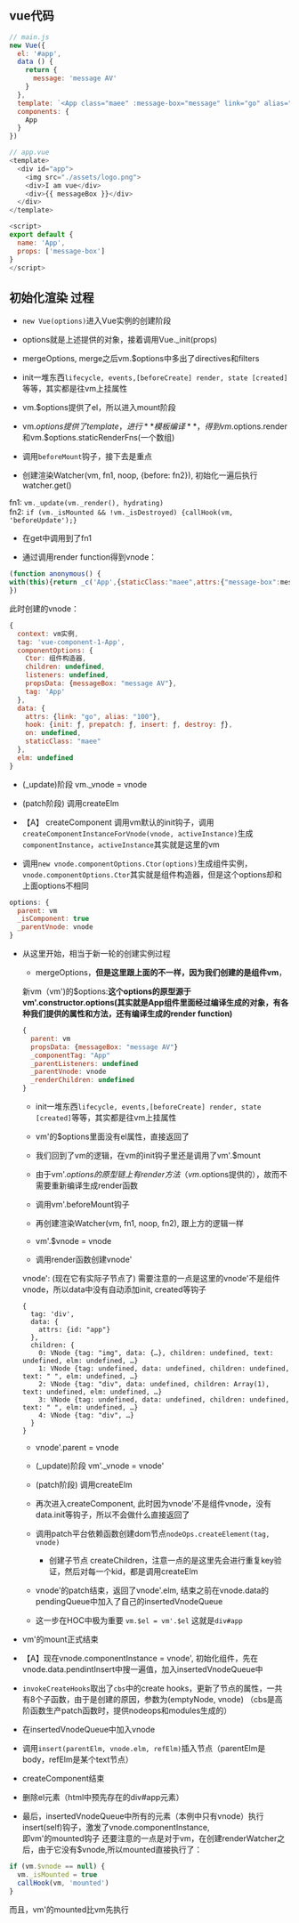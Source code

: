 ## vue代码

```javascript
// main.js
new Vue({
  el: '#app',
  data () {
    return {
      message: 'message AV'
    }
  },
  template: `<App class="maee" :message-box="message" link="go" alias="100" />`,
  components: {
    App
  }
})

// app.vue
<template>
  <div id="app">
    <img src="./assets/logo.png">
    <div>I am vue</div>
    <div>{{ messageBox }}</div>
  </div>
</template>

<script>
export default {
  name: 'App',
  props: ['message-box']
}
</script>
```

## 初始化渲染 过程

* `new Vue(options)`进入Vue实例的创建阶段

* options就是上述提供的对象，接着调用Vue._init(props)

* mergeOptions, merge之后vm.$options中多出了directives和filters

* init一堆东西`lifecycle, events,[beforeCreate] render, state [created]`等等，其实都是往vm上挂属性

* vm.$options提供了el，所以进入mount阶段

* vm.$options提供了template，进行**模板编译**，得到vm.$options.render和vm.$options.staticRenderFns(一个数组)

* 调用`beforeMount`钩子，接下去是重点 

* 创建渲染Watcher(vm, fn1, noop, {before: fn2}), 初始化一遍后执行watcher.get()

fn1: `vm._update(vm._render(), hydrating)`  
fn2: `if (vm._isMounted && !vm._isDestroyed) {callHook(vm, 'beforeUpdate');}`

* 在get中调用到了fn1

* 通过调用render function得到vnode：

```javascript
(function anonymous() {
with(this){return _c('App',{staticClass:"maee",attrs:{"message-box":message,"link":"go","alias":"100"}})}
})
```

此时创建的vnode：

```javascript
{
  context: vm实例,
  tag: 'vue-component-1-App',
  componentOptions: {
    Ctor: 组件构造器,
    children: undefined,
    listeners: undefined,
    propsData: {messageBox: "message AV"},
    tag: 'App'
  },
  data: {
    attrs: {link: "go", alias: "100"},
    hook: {init: ƒ, prepatch: ƒ, insert: ƒ, destroy: ƒ},
    on: undefined,
    staticClass: "maee"
  },
  elm: undefined
}
```

* (_update)阶段 vm._vnode = vnode

* (patch阶段) 调用createElm

* 【A】 createComponent 调用vm默认的init钩子，调用`createComponentInstanceForVnode(vnode, activeInstance)`生成`componentInstance`，`activeInstance`其实就是这里的vm

* 调用`new vnode.componentOptions.Ctor(options)`生成组件实例，`vnode.componentOptions.Ctor`其实就是组件构造器，但是这个options却和上面options不相同

```javascript
options: {
  parent: vm
  _isComponent: true
  _parentVnode: vnode
}
```

* 从这里开始，相当于新一轮的创建实例过程

  * mergeOptions，**但是这里跟上面的不一样，因为我们创建的是组件vm**，

  新vm（vm')的$options:**这个options的原型源于vm'.constructor.options(其实就是App组件里面经过编译生成的对象，有各种我们提供的属性和方法，还有编译生成的render function)**

  ```javascript
  {
    parent: vm
    propsData: {messageBox: "message AV"}
    _componentTag: "App"
    _parentListeners: undefined
    _parentVnode: vnode
    _renderChildren: undefined
  }
  ```

  * init一堆东西`lifecycle, events,[beforeCreate] render, state [created]`等等，其实都是往vm上挂属性

  * vm'的$options里面没有el属性，直接返回了

  * 我们回到了vm的逻辑，在vm的init钩子里还是调用了vm'.$mount

  * 由于vm'.$options的原型链上有render方法（vm.$options提供的），故而不需要重新编译生成render函数

  * 调用vm'.beforeMount钩子

  * 再创建渲染Watcher(vm, fn1, noop, fn2), 跟上方的逻辑一样

  * vm'.$vnode = vnode

  * 调用render函数创建vnode'

  vnode': (现在它有实际子节点了)
  需要注意的一点是这里的vnode'不是组件vnode，所以data中没有自动添加init, created等钩子

  ```
  {
    tag: 'div',
    data: {
      attrs: {id: "app"}
    },
    children: {
      0: VNode {tag: "img", data: {…}, children: undefined, text: undefined, elm: undefined, …}
      1: VNode {tag: undefined, data: undefined, children: undefined, text: " ", elm: undefined, …}
      2: VNode {tag: "div", data: undefined, children: Array(1), text: undefined, elm: undefined, …}
      3: VNode {tag: undefined, data: undefined, children: undefined, text: " ", elm: undefined, …}
      4: VNode {tag: "div", …}
    }
  }
  ```
  * vnode'.parent = vnode

  * (_update)阶段 vm'._vnode = vnode'

  * (patch阶段) 调用createElm

  * 再次进入createComponent, 此时因为vnode'不是组件vnode，没有data.init等钩子，所以不会做什么直接返回了

  * 调用patch平台依赖函数创建dom节点`nodeOps.createElement(tag, vnode)`

    * 创建子节点 createChildren，注意一点的是这里先会进行重复key验证，然后对每一个kid，都是调用createElm

  * vnode'的patch结束，返回了vnode'.elm, 结束之前在vnode.data的pendingQueue中加入了自己的insertedVnodeQueue

  * 这一步在HOC中极为重要 `vm.$el = vm'.$el` 这就是`div#app`

* vm'的mount正式结束

* 【A】现在vnode.componentInstance = vnode', 初始化组件，先在vnode.data.pendintInsert中搜一遍值，加入insertedVnodeQueue中

* `invokeCreateHooks`取出了`cbs`中的create hooks，更新了节点的属性，一共有8个子函数，由于是创建的原因，参数为(emptyNode, vnode)  （cbs是高阶函数生产patch函数时，提供nodeops和modules生成的）

* 在insertedVnodeQueue中加入vnode

* 调用`insert(parentElm, vnode.elm, refElm)`插入节点（parentElm是body，refElm是某个text节点）

* createComponent结束

* 删除el元素（html中预先存在的div#app元素）

* 最后，insertedVnodeQueue中所有的元素（本例中只有vnode）执行insert(self)钩子，激发了vnode.componentInstance,  
即vm'的mounted钩子
还要注意的一点是对于vm，在创建renderWatcher之后，由于它没有$vnode,所以mounted直接执行了：

```javascript
if (vm.$vnode == null) {
  vm._isMounted = true
  callHook(vm, 'mounted')
}
```

而且，vm'的mounted比vm先执行
